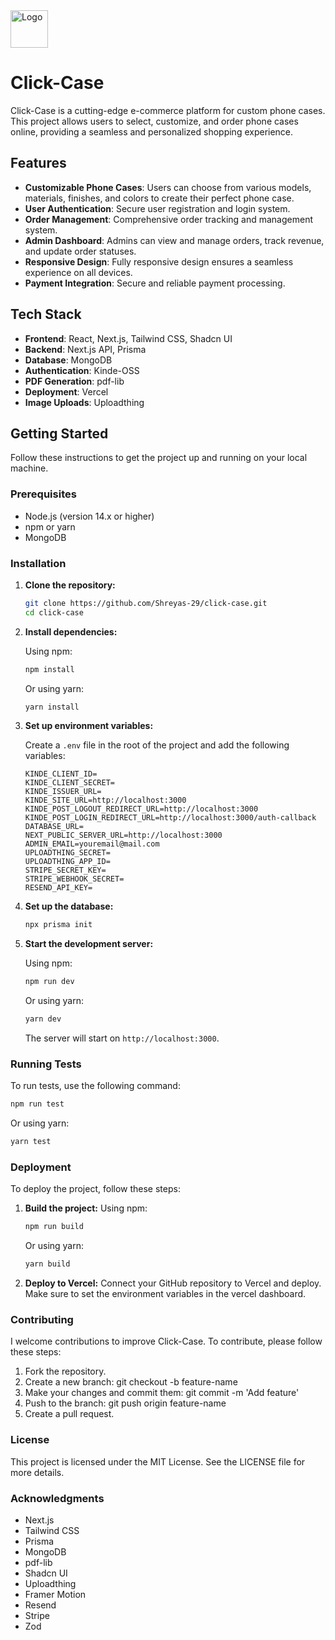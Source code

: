 <img src="https://clickcase.vercel.app/logo.png" alt="Logo" width="60px"> 
 
# Click-Case
 
Click-Case is a cutting-edge e-commerce platform for custom phone cases. This project allows users to select, customize, and order phone cases online, providing a seamless and personalized shopping experience.

## Features

- **Customizable Phone Cases**: Users can choose from various models, materials, finishes, and colors to create their perfect phone case.
- **User Authentication**: Secure user registration and login system.
- **Order Management**: Comprehensive order tracking and management system.
- **Admin Dashboard**: Admins can view and manage orders, track revenue, and update order statuses.
- **Responsive Design**: Fully responsive design ensures a seamless experience on all devices.
- **Payment Integration**: Secure and reliable payment processing.

## Tech Stack

- **Frontend**: React, Next.js, Tailwind CSS, Shadcn UI
- **Backend**: Next.js API, Prisma
- **Database**: MongoDB
- **Authentication**: Kinde-OSS
- **PDF Generation**: pdf-lib
- **Deployment**: Vercel
- **Image Uploads**: Uploadthing

## Getting Started

Follow these instructions to get the project up and running on your local machine.

### Prerequisites

- Node.js (version 14.x or higher)
- npm or yarn
- MongoDB

### Installation

1. **Clone the repository:**

    ```bash
    git clone https://github.com/Shreyas-29/click-case.git
    cd click-case
    ```

2. **Install dependencies:**

    Using npm:
    ```bash
    npm install
    ```

    Or using yarn:
    ```bash
    yarn install
    ```

3. **Set up environment variables:**

    Create a `.env` file in the root of the project and add the following variables:
    ```env
    KINDE_CLIENT_ID=
    KINDE_CLIENT_SECRET=
    KINDE_ISSUER_URL=
    KINDE_SITE_URL=http://localhost:3000
    KINDE_POST_LOGOUT_REDIRECT_URL=http://localhost:3000
    KINDE_POST_LOGIN_REDIRECT_URL=http://localhost:3000/auth-callback
    DATABASE_URL=
    NEXT_PUBLIC_SERVER_URL=http://localhost:3000
    ADMIN_EMAIL=youremail@mail.com
    UPLOADTHING_SECRET=
    UPLOADTHING_APP_ID=
    STRIPE_SECRET_KEY=
    STRIPE_WEBHOOK_SECRET=
    RESEND_API_KEY=
    ```

4. **Set up the database:**

    ```bash
    npx prisma init
    ```

5. **Start the development server:**

    Using npm:
    ```bash
    npm run dev
    ```

    Or using yarn:
    ```bash
    yarn dev
    ```

    The server will start on `http://localhost:3000`.

### Running Tests

To run tests, use the following command:

```bash
npm run test
```

Or using yarn:
```bash
yarn test
```

### Deployment
To deploy the project, follow these steps:
1. **Build the project:**
    Using npm:
    ```bash
    npm run build
    ```

    Or using yarn:
    ```bash
    yarn build
    ```
2. **Deploy to Vercel:**
    Connect your GitHub repository to Vercel and deploy. Make sure to set the environment variables in the vercel dashboard.

### Contributing
I welcome contributions to improve Click-Case. To contribute, please follow these steps:

1. Fork the repository.
2. Create a new branch: git checkout -b feature-name
3. Make your changes and commit them: git commit -m 'Add feature'
4. Push to the branch: git push origin feature-name
5. Create a pull request.


### License
This project is licensed under the MIT License. See the LICENSE file for more details.


### Acknowledgments
- Next.js
- Tailwind CSS
- Prisma
- MongoDB
- pdf-lib
- Shadcn UI
- Uploadthing
- Framer Motion
- Resend
- Stripe
- Zod


